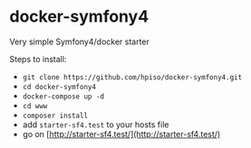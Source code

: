 # docker-symfony4
Very simple Symfony4/docker starter 

Steps to install:
- `git clone https://github.com/hpiso/docker-symfony4.git`
- `cd docker-symfony4`
- `docker-compose up -d`
- `cd www`
- `composer install`
- add `starter-sf4.test` to your hosts file
- go on [http://starter-sf4.test/](http://starter-sf4.test/)
